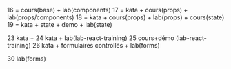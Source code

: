 16 = cours(base) + lab(components)
17 = kata + cours(props) + lab(props/components) 
18 = kata + cours(props) + lab(props) + cours(state)
19 = kata + state + demo + lab(state)

23 kata +
24 kata + lab(lab-react-training)
25 cours+démo (lab-react-training)
26 kata + formulaires controllés + lab(forms)

30 lab(forms)